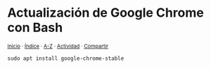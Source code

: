# Actualización de Google Chrome con Bash
<sup>[Inicio](../../../../index.md) · [Índice](../../../../indices/bash.md) · [A-Z](../../../../indices/alfabetico.md) · [Actividad](../../../../indices/actividad.md) · [Compartir](https://x.com/intent/tweet?text=Actualizaci%C3%B3n%20de%20Google%20Chrome%20con%20Bash.%0A%E2%86%92%20https%3A%2F%2Fjucardus.github.io%2Fcontenido%2Fa%2Fc%2Ft%2Factualizacion-de-google-chrome-con-bash.html%0A%0A%23bash_jucardus%20%23google_chrome_jucardus%0A%40jucardus)</sup>

```
sudo apt install google-chrome-stable
```
